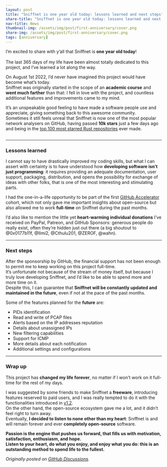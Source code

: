 ```yaml
---
layout: post
title: "Sniffnet is one year old today: lessons learned and next steps"
share-title: "Sniffnet is one year old today: lessons learned and next steps"
nav-title: News
thumbnail-img: /assets/img/post/first-anniversary/cover.png
share-img: /assets/img/post/first-anniversary/cover.png
tags: [anniversary]
---
```


I’m excited to share with y’all that Sniffnet is **one year old today**!<br><br>
The last 365 days of my life have been almost totally dedicated to this project, and I’ve learned a lot along the way.

On August 1st 2022, I’d never have imagined this project would have become what’s today.<br>
Sniffnet was originally started in the scope of an **academic course** and **went much farther** than that: I fell in love with the project, and countless additional features and improvements came to my mind.

It’s an unspeakable good feeling to have made a software people use and appreciate, giving something back to this awesome community.<br>
Sometimes it still feels unreal that Sniffnet is now one of the most popular network analysers on GitHub, having passed **10k stars** just a few days ago and being in the <a target="_blank" href="https://github.com/EvanLi/Github-Ranking/blob/master/Top100/Rust.md">top 100 most starred Rust repositories</a> ever made.

<div align="center">
<img alt="" src="{{ 'assets/img/post/first-anniversary/cover.png' | relative_url }}"/>
</div>

<hr>

### **Lessons learned**

I cannot say to have drastically improved my coding skills, but what I can assert with certainty is to have understood how **developing software isn’t just programming**: it requires providing an adequate documentation, user support, packaging, distribution, and opens the possibility for exchange of ideas with other folks, that is one of the most interesting and stimulating parts.

I had the one-in-a-life opportunity to be part of the first <a target="_blank" href="https://accelerator.github.com">GitHub Accelerator</a> cohort,
which not only gave me important insights about open-source but also allowed me to work **full-time** on Sniffnet during the past months.

I’d also like to mention the little yet **heart-warming individual donations** I’ve received on PayPal, Patreon, and GitHub Sponsors: generous people do really exist, often they’re hidden just out there (a big shoutout to @0x0177b11f, @Ilmi2, @Cthulu201, @ZEROF, @wahn).

<hr>

### Next steps

After the sponsorship by GitHub, the financial support has not been enough to permit me to keep working on this project full-time.<br>
It’s unfortunate not because of the stream of money itself, but because I truly love developing Sniffnet, and I’d like to be able to spend more and more time on it.<br>
Despite this, I can guarantee that **Sniffnet will be constantly updated and maintained in the future**, even if not at the pace of the past months.

Some of the features planned for the **future** are:
- PIDs identification
- Read and write of PCAP files
- Alerts based on the IP addresses reputation
- Details about unassigned IPs
- New filtering capabilities
- Support for ICMP
- More details about each notification
- Additional settings and configurations

<hr>

### Wrap up

This project has **changed my life forever**, no matter if I won't work on it full-time for the rest of my days.

I was suggested by some friends to make Sniffnet a **freeware**, introducing features reserved to paid users, and I was really tempted to do it with the functionalities introduced in <a href="{{ 'news/v1.2' | relative_url }}">v1.2</a>.<br>
On the other hand, the open-source ecosystem gave me a lot, and it didn’t feel right to turn away.<br>
Eventually, **I decided to listen to none other than my heart**: Sniffnet is and will remain forever and ever **completely open-source** software.

**Passion is the engine that pushes us forward, that fills us with motivation, satisfaction, enthusiasm, and hope.<br>
Listen to your heart, do what you enjoy, and enjoy what you do: this is an outstanding method to spend life to the fullest.**

_Originally posted on <a target="_blank" href="https://github.com/GyulyVGC/sniffnet/discussions/329">GitHub Discussions</a>._
